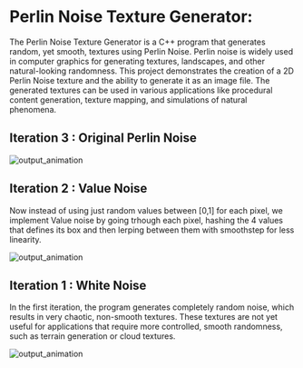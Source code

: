 # Perlin Noise Texture Generator:

The Perlin Noise Texture Generator is a C++ program that generates random, yet smooth, textures using Perlin Noise. Perlin noise is widely used in computer graphics for generating textures, landscapes, and other natural-looking randomness.
This project demonstrates the creation of a 2D Perlin Noise texture and the ability to generate it as an image file. The generated textures can be used in various applications like procedural content generation, texture mapping, and simulations of natural phenomena.



## Iteration 3 : Original Perlin Noise

![output_animation](https://github.com/user-attachments/assets/c9f7c889-930b-42ad-8c94-72f47c113571)

## Iteration 2 : Value Noise
Now instead of using just random values between [0,1] for each pixel, we implement Value noise by going trhough each pixel, hashing the 4 values that defines its box and then lerping between them with smoothstep for less linearity.

![output_animation](https://github.com/user-attachments/assets/e001aead-0181-4bc7-ae12-6dda7ce98e8b)


## Iteration 1 : White Noise
In the first iteration, the program generates completely random noise, which results in very chaotic, non-smooth textures. These textures are not yet useful for applications that require more controlled, smooth randomness, such as terrain generation or cloud textures.

![output_animation](https://github.com/user-attachments/assets/c31850eb-903c-4410-a48b-b1354030eccf)


